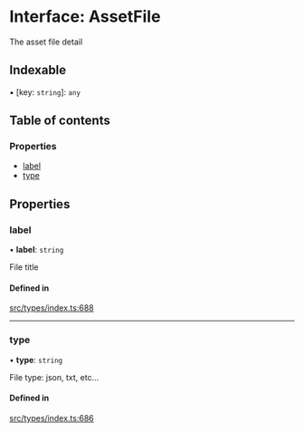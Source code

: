 # Interface: AssetFile

The asset file detail

## Indexable

▪ [key: `string`]: `any`

## Table of contents

### Properties

- [label](AssetFile.md#label)
- [type](AssetFile.md#type)

## Properties

### label

• **label**: `string`

File title

#### Defined in

[src/types/index.ts:688](https://github.com/nevermined-io/components-catalog/blob/633edfb/lib/src/types/index.ts#L688)

___

### type

• **type**: `string`

File type: json, txt, etc...

#### Defined in

[src/types/index.ts:686](https://github.com/nevermined-io/components-catalog/blob/633edfb/lib/src/types/index.ts#L686)
